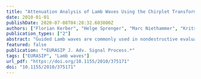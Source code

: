 ```yaml
---
title: "Attenuation Analysis of Lamb Waves Using the Chirplet Transform"
date: 2010-01-01
publishDate: 2020-07-08T04:28:32.603800Z
authors: ["Florian Kerber", "Helge Sprenger", "Marc Niethammer", "Kritsakorn Luangvilai", "Laurence J. Jacobs"]
publication_types: ["2"]
abstract: "Guided Lamb waves are commonly used in nondestructive evaluation to monitor plate-like structures or to characterize properties of composite or layered materials. However, the dispersive propagation and multimode excitability of Lamb waves complicate their analysis. Advanced signal processing techniques are therefore required to resolve both the time and frequency content of the time-domain wave signals. The chirplet transform (CT) has been introduced as a generalized time-frequency representation (TFR) incorporating more flexibility to adjust the window function to the group delay of the signal when compared to the more classical short-time Fourier transform (STFT). Exploiting this additional degree of freedom, this paper applies an adaptive algorithm based on the CT to calculate mode displacement ratios and attenuation of Lamb waves in elastic plate structures. The CT-based algorithm has a clear performance advantage when calculating mode displacement ratios and attenuation for numerically-simulated Lamb wave signals. For experimental data, the CT retains an advantage over the STFT although measurement noise and parameter uncertainties lead to larger overall deviations from the theoretically expected solutions."
featured: false
publication: "*EURASIP J. Adv. Signal Process.*"
tags: ["EURASIP", "Lamb waves"]
url_pdf: "https://doi.org/10.1155/2010/375171"
doi: "10.1155/2010/375171"
---
```


